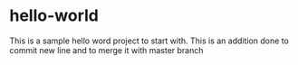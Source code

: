 # hello-world
This is a sample hello word project to start with.
This is an addition done to commit new line and to merge it with master branch
